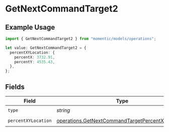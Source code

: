 # GetNextCommandTarget2

## Example Usage

```typescript
import { GetNextCommandTarget2 } from "momentic/models/operations";

let value: GetNextCommandTarget2 = {
  percentXYLocation: {
    percentX: 3732.91,
    percentY: 4535.43,
  },
};
```

## Fields

| Field                                                                                                                | Type                                                                                                                 | Required                                                                                                             | Description                                                                                                          |
| -------------------------------------------------------------------------------------------------------------------- | -------------------------------------------------------------------------------------------------------------------- | -------------------------------------------------------------------------------------------------------------------- | -------------------------------------------------------------------------------------------------------------------- |
| `type`                                                                                                               | *string*                                                                                                             | :heavy_check_mark:                                                                                                   | N/A                                                                                                                  |
| `percentXYLocation`                                                                                                  | [operations.GetNextCommandTargetPercentXYLocation](../../models/operations/getnextcommandtargetpercentxylocation.md) | :heavy_check_mark:                                                                                                   | N/A                                                                                                                  |